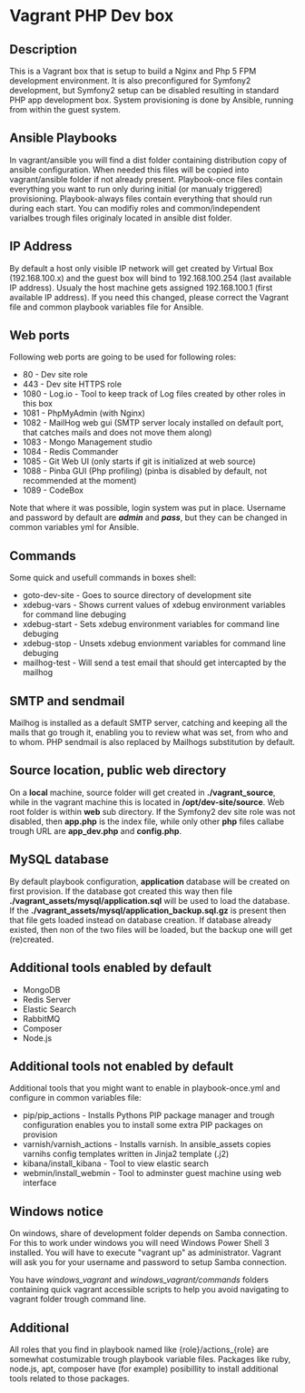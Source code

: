 Vagrant PHP Dev box
===================

Description
-----------

This is a Vagrant box that is setup to build a Nginx and Php 5 FPM development environment. It is also preconfigured for Symfony2 development, but Symfony2 setup can be disabled resulting in standard PHP app development box. System provisioning is done by Ansible, running from within the guest system.

Ansible Playbooks
-----------------
In vagrant/ansible you will find a dist folder containing distribution copy of ansible configuration. When needed this files will be copied into vagrant/ansible folder if not already present. Playbook-once files contain everything you want to run only during initial (or manualy triggered) provisioning. Playbook-always files contain everything that should run during each start. You can modifiy roles and common/independent varialbes trough files originaly located in ansible dist folder.

IP Address
----------
By default a host only visible IP network will get created by Virtual Box (192.168.100.x) and the guest box will bind to 192.168.100.254 (last available IP address). Usualy the host machine gets assigned 192.168.100.1 (first available IP address). If you need this changed, please correct the Vagrant file and common playbook variables file for Ansible.

Web ports
---------
Following web ports are going to be used for following roles:

- 80 - Dev site role
- 443 - Dev site HTTPS role
- 1080 - Log.io - Tool to keep track of Log files created by other roles in this box
- 1081 - PhpMyAdmin (with Nginx)
- 1082 - MailHog web gui (SMTP server localy installed on default port, that catches mails and does not move them along)
- 1083 - Mongo Management studio
- 1084 - Redis Commander
- 1085 - Git Web UI (only starts if git is initialized at web source)
- 1088 - Pinba GUI (Php profiling) (pinba is disabled by default, not recommended at the moment)
- 1089 - CodeBox


Note that where it was possible, login system was put in place. Username and password by default are ***admin*** and ***pass***, but they can be changed in common variables yml for Ansible.

Commands
--------
Some quick and usefull commands in boxes shell:
- goto-dev-site - Goes to source directory of development site
- xdebug-vars - Shows current values of xdebug environment variables for command line debuging
- xdebug-start - Sets xdebug environment variables for command line debuging
- xdebug-stop - Unsets xdebug envionment variables for command line debuging
- mailhog-test - Will send a test email that should get intercapted by the mailhog

SMTP and sendmail
-----------------
Mailhog is installed as a default SMTP server, catching and keeping all the mails that go trough it, enabling you to review what was set, from who and to whom. PHP sendmail is also replaced by Mailhogs substitution by default.

Source location, public web directory
-------------------------------------
On a **local** machine, source folder will get created in **./vagrant_source**, while in the vagrant machine this is located in **/opt/dev-site/source**. Web root folder is within **web** sub directory. If the Symfony2 dev site role was not disabled, then **app.php** is the index file, while only other **php** files callabe trough URL are **app_dev.php** and **config.php**.

MySQL database
--------------
By default playbook configuration, **application** database will be created on first provision. If the database got created this way then file **./vagrant_assets/mysql/application.sql** will be used to load the database. If the **./vagrant_assets/mysql/application_backup.sql.gz** is present then that file gets loaded instead on database creation. If database already existed, then non of the two files will be loaded, but the backup one will get (re)created.

Additional tools enabled by default
-----------------------------------
- MongoDB
- Redis Server
- Elastic Search
- RabbitMQ
- Composer
- Node.js

Additional tools not enabled by default
---------------------------------------
Additional tools that you might want to enable in playbook-once.yml and configure in common variables file:
- pip/pip_actions - Installs Pythons PIP package manager and trough configuration enables you to install some extra PIP packages on provision
- varnish/varnish_actions - Installs varnish. In ansible_assets copies varnihs config templates written in Jinja2 template (.j2)
- kibana/install_kibana - Tool to view elastic search
- webmin/install_webmin - Tool to adminster guest machine using web interface


Windows notice
--------------
On windows, share of development folder depends on Samba connection. For this to work under windows you will need Windows Power Shell 3 installed.
You will have to execute "vagrant up" as administrator. Vagrant will ask you for your username and password to setup Samba connection.

You have *windows_vagrant* and *windows_vagrant/commands* folders containing quick vagrant accessible scripts to help you avoid navigating to vagrant folder trough command line.

Additional
----------
All roles that you find in playbook named like {role}/actions_{role} are somewhat costumizable trough playbook variable files. Packages like ruby, node.js, apt, composer have (for example) posibillity to install additional tools related to those packages.